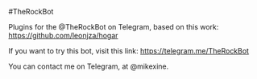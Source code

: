 #TheRockBot

Plugins for the @TheRockBot on Telegram, based on this work: https://github.com/leonjza/hogar 

If you want to try this bot, visit this link: https://telegram.me/TheRockBot

You can contact me on Telegram, at @mikexine. 
